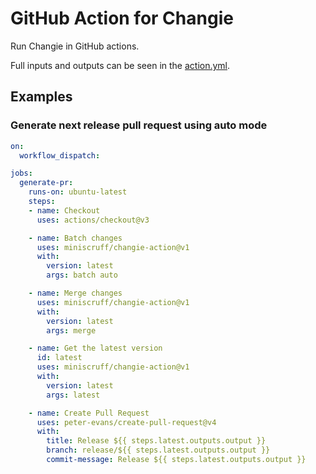 # GitHub Action for Changie

Run Changie in GitHub actions.

Full inputs and outputs can be seen in the [action.yml](./action.yml).

## Examples

### Generate next release pull request using auto mode
```yaml
on:
  workflow_dispatch:

jobs:
  generate-pr:
    runs-on: ubuntu-latest
    steps:
    - name: Checkout
      uses: actions/checkout@v3

    - name: Batch changes
      uses: miniscruff/changie-action@v1
      with:
        version: latest
        args: batch auto

    - name: Merge changes
      uses: miniscruff/changie-action@v1
      with:
        version: latest
        args: merge

    - name: Get the latest version
      id: latest
      uses: miniscruff/changie-action@v1
      with:
        version: latest
        args: latest

    - name: Create Pull Request
      uses: peter-evans/create-pull-request@v4
      with:
        title: Release ${{ steps.latest.outputs.output }}
        branch: release/${{ steps.latest.outputs.output }}
        commit-message: Release ${{ steps.latest.outputs.output }}
```
